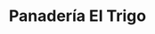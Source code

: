 ---
title: "Panadería El Trigo"
url: /san-antonio-de-alajuela/panaderia-el-trigo/
shop: panadería
---